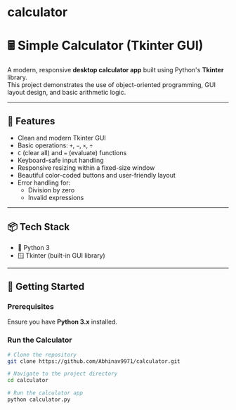 # calculator
# 🖩 Simple Calculator (Tkinter GUI) 

A modern, responsive **desktop calculator app** built using Python's **Tkinter** library.  
This project demonstrates the use of object-oriented programming, GUI layout design, and basic arithmetic logic.

---

## 🧠 Features

- Clean and modern Tkinter GUI
- Basic operations: `+`, `−`, `×`, `÷`
- `C` (clear all) and `=` (evaluate) functions
- Keyboard-safe input handling
- Responsive resizing within a fixed-size window
- Beautiful color-coded buttons and user-friendly layout
- Error handling for:
  - Division by zero
  - Invalid expressions

---

## 📦 Tech Stack

- 🐍 Python 3
- 🪟 Tkinter (built-in GUI library)

---

## 🚀 Getting Started

### Prerequisites
Ensure you have **Python 3.x** installed.

### Run the Calculator

```bash
# Clone the repository
git clone https://github.com/Abhinav9971/calculator.git

# Navigate to the project directory
cd calculator

# Run the calculator app
python calculator.py
